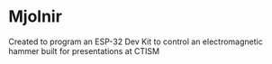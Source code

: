 # Mjolnir
 Created to program an ESP-32 Dev Kit to control an electromagnetic hammer built for presentations at CTISM
